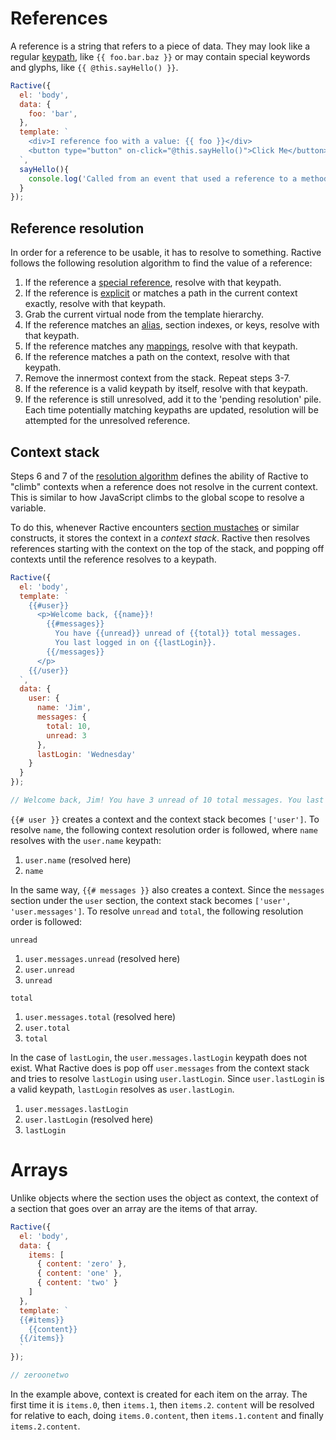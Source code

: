 # References

A reference is a string that refers to a piece of data. They may look like a regular [keypath](./keypaths.md), like `{{ foo.bar.baz }}` or may contain special keywords and glyphs, like `{{ @this.sayHello() }}`.

<div data-playground="N4IgFiBcoE5QdgVwDbIL4BoQBcogDwDOAxjAJYAO2ABITMQLwA6422FhkA9F4vBQGsA5gDpiAewC2XGAENi2MgDcApiwB8+LiXJV1ILITwAleYtUAKYExhN41aiuSRqAcgBG4gCYBPVxhs7By9ZbFkXa1t7B2oAM3FxFw9ZGH9A6Mx0h2wVSQpkUJUXAAMsmPwvZXUASWoYFViVevhiFTiE6gB3MmwwallqJVlkRCLqYGB28Wo0NC1KpXUyh3x3RDZxe2wfChVmEDWN+BZqTYBaYmQyYgF9gAFeskIRQlkfAAknZHELAEoNADCVxu1AAsiotIdsJsllEHMUAnDaG9Pqgfr9IkEYhJ4IRxMgVCJvkILK4AcMCV44jApP17CpVPAaL1QtREIQVFSBvVGs1WtRof1qJIVL1vK5-ki0Ok0L8ANwgNBAA"></div>

```js
Ractive({
  el: 'body',
  data: {
    foo: 'bar',
  },
  template: `
    <div>I reference foo with a value: {{ foo }}</div>
    <button type="button" on-click="@this.sayHello()">Click Me</button>
  `,
  sayHello(){
    console.log('Called from an event that used a reference to a method')
  }
});
```

## Reference resolution

In order for a reference to be usable, it has to resolve to something. Ractive follows the following resolution algorithm to find the value of a reference:

1. If the reference a [special reference](../../api/special-references.md), resolve with that keypath.
2. If the reference is [explicit](../../api/keypath-prefixes.md) or matches a path in the current context exactly, resolve with that keypath.
3. Grab the current virtual node from the template hierarchy.
4. If the reference matches an [alias](./mustaches.md#aliasing), section indexes, or keys, resolve with that keypath.
5. If the reference matches any [mappings](../../extend/components.md#binding), resolve with that keypath.
6. If the reference matches a path on the context, resolve with that keypath.
7. Remove the innermost context from the stack. Repeat steps 3-7.
8. If the reference is a valid keypath by itself, resolve with that keypath.
9. If the reference is still unresolved, add it to the 'pending resolution' pile. Each time potentially matching keypaths are updated, resolution will be attempted for the unresolved reference.

## Context stack

Steps 6 and 7 of the [resolution algorithm](#reference-resolution) defines the ability of Ractive to "climb" contexts when a reference does not resolve in the current context. This is similar to how JavaScript climbs to the global scope to resolve a variable.

To do this, whenever Ractive encounters [section mustaches](./mustaches.md#sections) or similar constructs, it stores the context in a *context stack*. Ractive then resolves references starting with the context on the top of the stack, and popping off contexts until the reference resolves to a keypath.

<div data-playground="N4IgFiBcoE5QdgVwDbIL4BoQBcogDwDOAxjAJYAO2ABITMQLwA6422FhkA9F4vBQGsA5gDpiAewC2XGAENi2MgDcApiwB8+LiXJV1ILITwAleYtUAKYE3jVqK5JGoByAEbiAJgE9nGG3ewVSQpkWUCnAAN-O2pgYABiREIVGDQ0aJjqfAp1AHUHCUkVald5AQxY4HhZIrSAQgzMyviiwkJZIRVCNMam6gBNcURqMFlVSr4YFVkPNOpJ6Y9qcQAzSuxxbFl0NGoNreRqVvbOwhFepsHh0MIaZHEhTqWyW3FbOJvsABkHl7Tz2x9SpcY4dLo9QGZLQ5RpxXjJVLpQERPyAjxhWROayQ+YIrEXapFJzOABSZEkvguoNO+JxmX22ycAEYAAyooHzeBTGZOADMF0wF0+PyEL2J+Q88C66J8jSRdiRaAAlABuEBoIA"></div>

```js
Ractive({
  el: 'body',
  template: `
    {{#user}}
      <p>Welcome back, {{name}}!
        {{#messages}}
          You have {{unread}} unread of {{total}} total messages.
          You last logged in on {{lastLogin}}.
        {{/messages}}
      </p>
    {{/user}}
  `,
  data: {
    user: {
      name: 'Jim',
      messages: {
        total: 10,
        unread: 3
      },
      lastLogin: 'Wednesday'
    }
  }
});

// Welcome back, Jim! You have 3 unread of 10 total messages. You last logged in on Wednesday.
```

`{{# user }}` creates a context and the context stack becomes `['user']`. To resolve `name`, the following context resolution order is followed, where `name` resolves with the `user.name` keypath:

1. `user.name` (resolved here)
2. `name`

In the same way, `{{# messages }}` also creates a context. Since the `messages` section under the `user` section, the context stack becomes `['user', 'user.messages']`. To resolve `unread` and `total`, the following resolution order is followed:

`unread`

1. `user.messages.unread` (resolved here)
2. `user.unread`
3. `unread`

`total`

1. `user.messages.total` (resolved here)
2. `user.total`
3. `total`

In the case of `lastLogin`, the `user.messages.lastLogin` keypath does not exist. What Ractive does is pop off `user.messages` from the context stack and tries to resolve `lastLogin` using `user.lastLogin`. Since `user.lastLogin` is a valid keypath, `lastLogin` resolves as `user.lastLogin`.

1. `user.messages.lastLogin`
2. `user.lastLogin` (resolved here)
3. `lastLogin`

# Arrays

Unlike objects where the section uses the object as context, the context of a section that goes over an array are the items of that array.

<div data-playground="N4IgFiBcoE5QdgVwDbIL4BoQBcogDwDOAxjAJYAO2ABITMQLwA6422FhkA9F4vBQGsA5gDpiAewC2XGAENi2MgDcApiwB8+LiXJV1ILITwAleYtUAKYE3jVqK5JGoByAEbiAJgE9nGG3Y9ZbFkna1s7ajJsFUlOagBtfwi7YGoJeGiMp2cALxUYcWdqTCTk1PTM7GzxeBUikvCytJrK7OwAd0Li0uoAXSSGu2jJCmQglScAAyTgYABiKJjCNDQe2YqVDJWZ4C5F2O3w6fg0AEoAbhA0IA"></div>

```js
Ractive({
  el: 'body',
  data: {
    items: [
      { content: 'zero' },
      { content: 'one' },
      { content: 'two' }
    ]
  },
  template: `
  {{#items}}
    {{content}}
  {{/items}}
  `
});

// zeroonetwo
```

In the example above, context is created for each item on the array. The first time it is `items.0`, then `items.1`, then `items.2`. `content` will be resolved for relative to each, doing `items.0.content`, then `items.1.content` and finally `items.2.content`.

